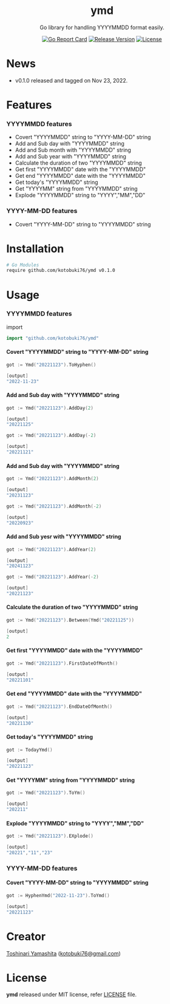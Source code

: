 <p align="center">
<h1 align="center">ymd</h1>
<p align="center"> Go library for handling YYYYMMDD format easily.</p>

</p>
<p align="center">
<a href="https://goreportcard.com/report/kotobuki76/ymd"><img src="https://goreportcard.com/badge/kotobuki76/ymd" alt="Go Report Card"></a> <a href="https://github.com/go-resty/kotobuki76/releases/latest"><img src="https://img.shields.io/badge/version-0.1.0-blue.svg" alt="Release Version"></a> <a href="LICENSE"><img src="https://img.shields.io/github/license/kotobuki76/ymd.svg" alt="License"></a> 
</p>
 

# News
* v0.1.0 released and tagged on Nov 23, 2022.

# Features
### YYYYMMDD features
* Covert "YYYYMMDD" string to "YYYY-MM-DD" string
* Add and Sub day with "YYYYMMDD" string
* Add and Sub month with "YYYYMMDD" string
* Add and Sub year with "YYYYMMDD" string
* Calculate the duration of two "YYYYMMDD" string
* Get first "YYYYMMDD" date with the "YYYYMMDD"
* Get end "YYYYMMDD" date with the "YYYYMMDD"
* Get today's "YYYYMMDD" string
* Get "YYYYMM" string from "YYYYMMDD" string
* Explode "YYYYMMDD" string to "YYYY","MM","DD"

### YYYY-MM-DD features
* Covert "YYYY-MM-DD" string to "YYYYMMDD" string

# Installation

```sh
# Go Modules
require github.com/kotobuki76/ymd v0.1.0
```


# Usage
### YYYYMMDD features

import
```go
import "github.com/kotobuki76/ymd"
```

#### Covert "YYYYMMDD" string to "YYYY-MM-DD" string
```go
got := Ymd("20221123").ToHyphen()

[output]
"2022-11-23"

```

#### Add and Sub day with "YYYYMMDD" string
```go
got := Ymd("20221123").AddDay(2)

[output]
"20221125"

```

```go
got := Ymd("20221123").AddDay(-2)

[output]
"20221121"

```

#### Add and Sub day with "YYYYMMDD" string
```go
got := Ymd("20221123").AddMonth(2)

[output]
"20231123"

```

```go
got := Ymd("20221123").AddMonth(-2)

[output]
"20220923"

```

#### Add and Sub yesr with "YYYYMMDD" string
```go
got := Ymd("20221123").AddYear(2)

[output]
"20241123"

```

```go
got := Ymd("20221123").AddYear(-2)

[output]
"20221123"

```

#### Calculate the duration of two "YYYYMMDD" string

```go
got := Ymd("20221123").Between(Ymd("20221125"))

[output]
2
```

#### Get first "YYYYMMDD" date with the "YYYYMMDD"
```go
got := Ymd("20221123").FirstDateOfMonth()

[output]
"20221101"
```

#### Get end "YYYYMMDD" date with the "YYYYMMDD"
```go
got := Ymd("20221123").EndDateOfMonth()

[output]
"20221130"
```

#### Get today's "YYYYMMDD" string
```go
got := TodayYmd()

[output]
"20221123"
```

#### Get "YYYYMM" string from "YYYYMMDD" string
```go
got := Ymd("20221123").ToYm()

[output]
"202211"
```

#### Explode "YYYYMMDD" string to "YYYY","MM","DD"
```go
got := Ymd("20221123").EXplode()

[output]
"20221","11","23"
```

### YYYY-MM-DD features
#### Covert "YYYY-MM-DD" string to "YYYYMMDD" string
```go
got := HyphenYmd("2022-11-23").ToYmd()

[output]
"20221123"
```


# Creator
[Toshinari Yamashita](https://github.com/kotobuki76) (kotobuki76@gmail.com)

# License
**ymd** released under MIT license, refer [LICENSE](LICENSE) file.